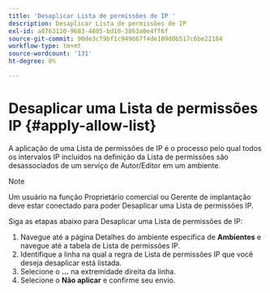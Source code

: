 ```yaml
---
title: 'Desaplicar Lista de permissões de IP '
description: Desaplicar Lista de permissões de IP
exl-id: a8763120-9683-4805-bd10-3863a0e4ff6f
source-git-commit: 90de3cf9bf1c949667f4de109d0b517c6be22184
workflow-type: tm+mt
source-wordcount: '131'
ht-degree: 0%

---
```


# Desaplicar uma Lista de permissões IP {#apply-allow-list}

A aplicação de uma Lista de permissões de IP é o processo pelo qual todos os intervalos IP incluídos na definição da Lista de permissões são desassociados de um serviço de Autor/Editor em um ambiente.

>[!NOTE]
>Um usuário na função Proprietário comercial ou Gerente de implantação deve estar conectado para poder Desaplicar uma Lista de permissões IP.

Siga as etapas abaixo para Desaplicar uma Lista de permissões de IP:

1. Navegue até a página Detalhes do ambiente específica de **Ambientes** e navegue até a tabela de Lista de permissões IP.
1. Identifique a linha na qual a regra de Lista de permissões IP que você deseja desaplicar está listada.
1. Selecione o **...** na extremidade direita da linha.
1. Selecione o **Não aplicar** e confirme seu envio.
